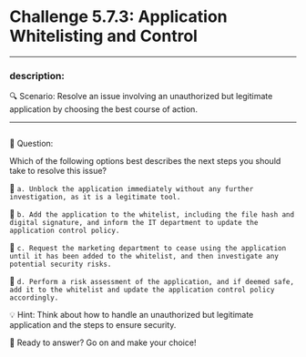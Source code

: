 # **Challenge 5.7.3: Application Whitelisting and Control**

---

### **description:**

🔍 Scenario: Resolve an issue involving an unauthorized but legitimate application by choosing the best course of action.

---
```plaintext

```
🤔 Question:

Which of the following options best describes the next steps you should take to resolve this issue?

🔘 ```a. Unblock the application immediately without any further investigation, as it is a legitimate tool.```

🔘 ```b. Add the application to the whitelist, including the file hash and digital signature, and inform the IT department to update the application control policy.```

🔘 ```c. Request the marketing department to cease using the application until it has been added to the whitelist, and then investigate any potential security risks.```

🔘 ```d. Perform a risk assessment of the application, and if deemed safe, add it to the whitelist and update the application control policy accordingly.```

💡 Hint: Think about how to handle an unauthorized but legitimate application and the steps to ensure security.

🚀 Ready to answer? Go on and make your choice!